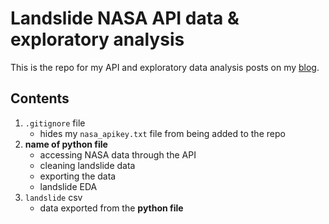 # Landslide NASA API data & exploratory analysis

This is the repo for my API and exploratory data analysis posts on my [blog](https://katelynnelson38.github.io/stat386-projects/).

## Contents

1. `.gitignore` file
    - hides my `nasa_apikey.txt` file from being added to the repo
2. **name of python file**
    - accessing NASA data through the API
    - cleaning landslide data
    - exporting the data
    - landslide EDA
3. `landslide` csv
    - data exported from the **python file**
